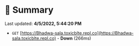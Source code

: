 # 📖 Summary
Last updated: **4/5/2022, 5:44:20 PM**

- `GET` [https://Bhadwa-sala.toxicblte.repl.co](https://Bhadwa-sala.toxicblte.repl.co) - **Down** (266ms)
